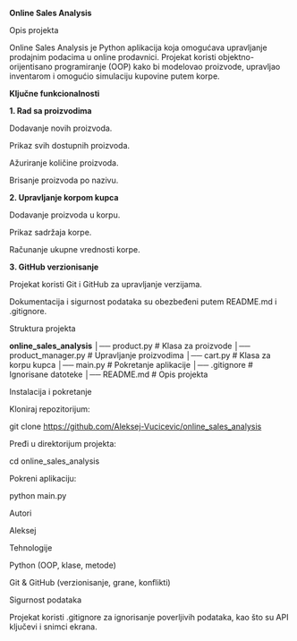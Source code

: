 **Online Sales Analysis**

Opis projekta

Online Sales Analysis je Python aplikacija koja omogućava upravljanje prodajnim podacima u online prodavnici. Projekat koristi objektno-orijentisano programiranje (OOP) kako bi modelovao proizvode, upravljao inventarom i omogućio simulaciju kupovine putem korpe.

**Ključne funkcionalnosti**

**1️. Rad sa proizvodima**

Dodavanje novih proizvoda.

Prikaz svih dostupnih proizvoda.

Ažuriranje količine proizvoda.

Brisanje proizvoda po nazivu.

**2️. Upravljanje korpom kupca**

Dodavanje proizvoda u korpu.

Prikaz sadržaja korpe.

Računanje ukupne vrednosti korpe.

**3️. GitHub verzionisanje**

Projekat koristi Git i GitHub za upravljanje verzijama.

Dokumentacija i sigurnost podataka su obezbeđeni putem README.md i .gitignore.

Struktura projekta

**online_sales_analysis**
│── product.py          # Klasa za proizvode
│── product_manager.py  # Upravljanje proizvodima
│── cart.py             # Klasa za korpu kupca
│── main.py             # Pokretanje aplikacije
│── .gitignore          # Ignorisane datoteke
│── README.md           # Opis projekta

Instalacija i pokretanje

Kloniraj repozitorijum:

git clone https://github.com/Aleksej-Vucicevic/online_sales_analysis

Pređi u direktorijum projekta:

cd online_sales_analysis

Pokreni aplikaciju:

python main.py

Autori

Aleksej

Tehnologije

Python (OOP, klase, metode)

Git & GitHub (verzionisanje, grane, konflikti)

Sigurnost podataka

Projekat koristi .gitignore za ignorisanje poverljivih podataka, kao što su API ključevi i snimci ekrana.
